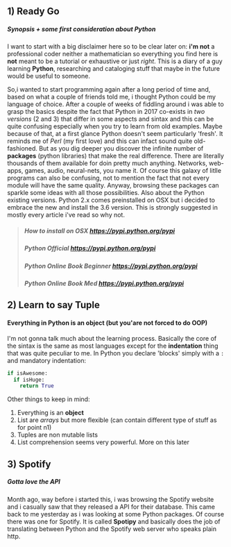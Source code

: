 ## 1) Ready Go
##### Synopsis + some first consideration about Python
I want to start with a big disclaimer here so to be clear later on: **i'm not** a professional coder neither a mathematician so everything you find here is **not** meant to be a tutorial or exhaustive or just *right*. This is a diary of a guy learning **Python**, researching and cataloging stuff that maybe in the future would be useful to someone.

So,i wanted to start programming again after a long period of time and, based on what a couple of friends told me, i thought Python could be my language of choice. After a couple of weeks of fiddling around i was able to grasp the basics despite the fact that Python in 2017 co-exists in *two versions* (2 and 3) that differ in some aspects and sintax and this can be quite confusing especially when you try to learn from old examples. Maybe because of that, at a first glance Python doesn't seem particularly 'fresh'. It reminds me of *Perl* (my first love) and this can infact sound quite old-fashioned. But as you dig deeper you discover the infinite number of **packages** (python libraries) that make the real difference. There are literally thousands of them available for doin pretty much anything. Networks, web-apps, games, audio, neural-nets, you name it. Of course this galaxy of litlle programs can also be confusing, not to mention the fact that not every module will have the same quality. Anyway, browsing these packages can sparkle some ideas with all those possibilities.
Also about the Python existing versions. Python 2.x comes preinstalled on OSX but i decided to embrace the new and install the 3.6 version. This is strongly suggested in mostly every article i've read so why not.
> ##### How to install on OSX  https://pypi.python.org/pypi
> ##### Python Official https://pypi.python.org/pypi
> ##### Python Online Book Beginner https://pypi.python.org/pypi
> ##### Python Online Book Med https://pypi.python.org/pypi

## 2) Learn to say Tuple
#### Everything in Python is an object (but you'are not forced to do OOP)
I'm not gonna talk much about the learning process. Basically the core of the sintax is the same as most languages except for the **indentation** thing that was quite peculiar to me. In Python you declare 'blocks' simply with a `:` and mandatory indentation:
```python
if isAwesome:
  if isHuge:
    return True
```
Other things to keep in mind:
1. Everything is an **object**
2. List are *arrays* but more flexible (can contain different type of stuff as for point n1)
3. Tuples are non mutable lists
4. List comprehension seems very powerful. More on this later



## 3) Spotify
##### Gotta love the API
Month ago, way before i started this, i was browsing the Spotify website and i casually saw that they released a API for their database. This came back to me yesterday as i was looking at some Python packages. Of course there was one for Spotify. It is called **Spotipy** and basically does the job of translating between Python and the Spotify web server who speaks plain http. 


